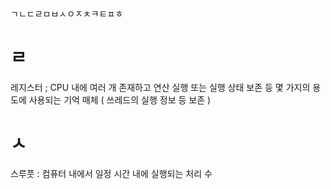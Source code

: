 ㄱㄴㄷㄹㅁㅂㅅㅇㅈㅊㅋㅌㅍㅎ

# ㄹ
레지스터 ; CPU 내에 여러 개 존재하고 연산 실행 또는 실행 상태 보존 등 몇 가지의 용도에 사용되는 기억 매체 ( 쓰레드의 실행 정보 등 보존 )

# ㅅ 
스루풋 : 컴퓨터 내에서 일정 시간 내에 실행되는 처리 수 


